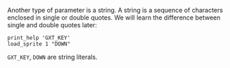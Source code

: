 Another type of parameter is a string. A string is a sequence of characters enclosed in single or double quotes. We will learn the difference between single and double quotes later:

```sb
print_help 'GXT_KEY'
load_sprite 1 "DOWN"
```

`GXT_KEY`, `DOWN` are string literals.
